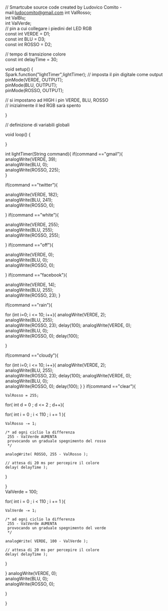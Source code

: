 // Smartcube source code created by Ludovico Comito - mail:ludocomito@gmail.com
int ValRosso;  
int ValBlu;  
int ValVerde;   
// pin a cui collegare i piedini del LED RGB  
const int VERDE = D1;  
const int BLU = D3;  
const int ROSSO = D2;  
  
// tempo di transizione colore  
const int delayTime = 30;  
  
void setup() {  
   Spark.function("lightTimer",lightTimer);
  // imposta il pin digitale come output  
  pinMode(VERDE, OUTPUT);  
  pinMode(BLU, OUTPUT);  
  pinMode(ROSSO, OUTPUT);  
  
  
  // si impostano ad HIGH i pin VERDE, BLU, ROSSO  
  // inizialmente il led RGB sarà spento  
 
}  
  
// definizione di variabili globali  
  
void loop() {  
  
  
}  

 int lightTimer(String command){
   if(command =="gmail"){ 
  analogWrite(VERDE, 39);  
  analogWrite(BLU, 0);  
  analogWrite(ROSSO, 225);  
 }
   
if(command =="twitter"){ 
    
  analogWrite(VERDE, 182);  
  analogWrite(BLU, 241);  
  analogWrite(ROSSO, 0); 

}
if(command =="white"){ 
    
  analogWrite(VERDE, 255);  
  analogWrite(BLU, 255);  
  analogWrite(ROSSO, 255); 

}
if(command =="off"){ 
    
  analogWrite(VERDE, 0);  
  analogWrite(BLU, 0);  
  analogWrite(ROSSO, 0); 

}
if(command =="facebook"){ 
    
  analogWrite(VERDE, 14);  
  analogWrite(BLU, 255);  
  analogWrite(ROSSO, 23); 
}

if(command =="rain"){ 
   
  for (int i=0; i <= 10; i++){
  analogWrite(VERDE, 2);  
  analogWrite(BLU, 255);  
  analogWrite(ROSSO, 23); 
  delay(100);
  analogWrite(VERDE, 0);  
  analogWrite(BLU, 0);  
  analogWrite(ROSSO, 0); 
  delay(100);
  
}
 
 if(command =="cloudy"){ 
   
  for (int i=0; i <= 10; i++){
  analogWrite(VERDE, 2);  
  analogWrite(BLU, 255);  
  analogWrite(ROSSO, 23); 
  delay(100);
  analogWrite(VERDE, 0);  
  analogWrite(BLU, 0);  
  analogWrite(ROSSO, 0); 
  delay(100);
 }
}
 if(command =="clear"){ 
       
    ValRosso = 255;
       
   for( int d = 0 ; d <= 2 ; d++){ 
  
  for( int i = 0 ; i < 110 ; i += 1 ){  
    
    ValRosso -= 1;  
  
    /* ad ogni ciclio la differenza 
     255 - ValVerde AUMENTA 
     provocando un graduale spegnimento del rosso 
     */  
  
    analogWrite( ROSSO, 255 - ValRosso );  
  
    // attesa di 20 ms per percepire il colore  
    delay( delayTime );  
  }  
  
   }  
  ValVerde = 100;  
  
  for( int i = 0 ; i < 110 ; i += 1 ){  
  
    ValVerde -= 1;  
  
    /* ad ogni ciclio la differenza 
     255 - ValVerde AUMENTA 
     provocando un graduale spegnimento del verde 
     */  
  
    analogWrite( VERDE, 100 - ValVerde );  
  
    // attesa di 20 ms per percepire il colore  
    delay( delayTime );  
  } 
    
  
   
  
}
  analogWrite(VERDE, 0);  
  analogWrite(BLU, 0);  
  analogWrite(ROSSO, 0); 
       

}

 
}
